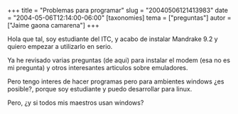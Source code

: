 +++
title = "Problemas para programar"
slug = "20040506121413983"
date = "2004-05-06T12:14:00-06:00"
[taxonomies]
tema = ["preguntas"]
autor = ["Jaime gaona camarena"]
+++

Hola que tal, soy estudiante del ITC, y acabo de instalar Mandrake 9.2 y
quiero empezar a utilizarlo en serio.

<!-- more -->
Ya he revisado varias preguntas (de aqui) para instalar el modem (esa no
es mi pregunta) y otros interesantes articulos sobre emuladores.

Pero tengo interes de hacer programas pero para ambientes windows ¿es
posible?, porque soy estudiante y puedo desarrollar para linux.

Pero, ¿y si todos mis maestros usan windows?
